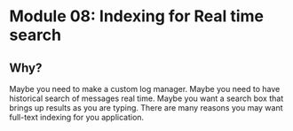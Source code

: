 # Module 08: Indexing for Real time search <!-- omit in toc -->

## Why? <!-- omit in toc -->
Maybe you need to make a custom log manager. Maybe you need to have historical search of messages real time. Maybe you want a search box that brings up results as you are typing. There are many reasons you may want full-text indexing for you application.
